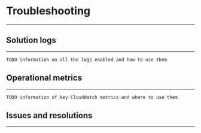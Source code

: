 # Troubleshooting

---

## Solution logs

---

`TODO information on all the logs enabled and how to use them`

## Operational metrics

---

`TODO information of key CloudWatch metrics and where to use them`

## Issues and resolutions

---
